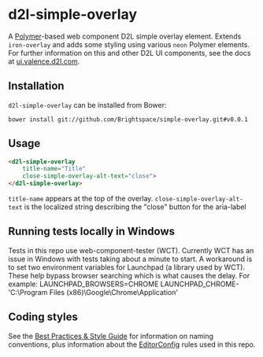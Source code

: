 # d2l-simple-overlay

A [Polymer](https://www.polymer-project.org/1.0/)-based web component D2L simple overlay element. Extends `iron-overlay` and adds some styling using various `neon` Polymer elements.
For further information on this and other D2L UI components, see the docs at [ui.valence.d2l.com](http://ui.valence.d2l.com/).

## Installation
`d2l-simple-overlay` can be installed from Bower:
```shell
bower install git://github.com/Brightspace/simple-overlay.git#v0.0.1
```

## Usage
```html
<d2l-simple-overlay
	title-name="Title"
	close-simple-overlay-alt-text="close">
</d2l-simple-overlay>
```

`title-name` appears at the top of the overlay.
`close-simple-overlay-alt-text` is the localized string describing the "close" button for the aria-label

## Running tests locally in Windows

Tests in this repo use web-component-tester (WCT). Currently WCT has an issue in Windows with tests taking about a minute to start.  A workaround is to set two environment variables for Launchpad (a library used by WCT).  These help bypass browser searching which is what causes the delay.  For example:
LAUNCHPAD_BROWSERS=CHROME
LAUNCHPAD_CHROME-'C:\Program Files (x86)\Google\Chrome\Application'

## Coding styles

See the [Best Practices & Style Guide](https://github.com/Brightspace/valence-ui-docs/wiki/Best-Practices-&-Style-Guide) for information on naming conventions, plus information about the [EditorConfig](http://editorconfig.org) rules used in this repo.

